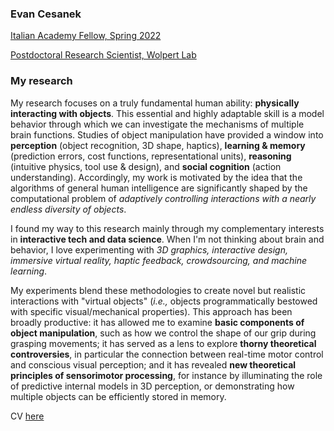 <!--img src="evan.jpg" alt="headshot of evan" width="200"/-->
### Evan Cesanek

[Italian Academy Fellow, Spring 2022](https://italianacademy.columbia.edu)

[Postdoctoral Research Scientist, Wolpert Lab](https://wolpertlab.neuroscience.columbia.edu)

### My research
My research focuses on a truly fundamental human ability: **physically interacting with objects**. This essential and highly adaptable skill is a model behavior through which we can investigate the mechanisms of multiple brain functions. Studies of object manipulation have provided a window into **perception** (object recognition, 3D shape, haptics), **learning & memory** (prediction errors, cost functions, representational units), **reasoning** (intuitive physics, tool use & design), and **social cognition** (action understanding). Accordingly, my work is motivated by the idea that the algorithms of general human intelligence are significantly shaped by the computational problem of _adaptively controlling interactions with a nearly endless diversity of objects_.

I found my way to this research mainly through my complementary interests in **interactive tech and data science**. When I'm not thinking about brain and behavior, I love experimenting with _3D graphics, interactive design, immersive virtual reality, haptic feedback, crowdsourcing, and machine learning_.

My experiments blend these methodologies to create novel but realistic interactions with "virtual objects" (_i.e.,_ objects programmatically bestowed with specific visual/mechanical properties). This approach has been broadly productive: it has allowed me to examine **basic components of object manipulation**, such as how we control the shape of our grip during grasping movements; it has served as a lens to explore **thorny theoretical controversies**, in particular the connection between real-time motor control and conscious visual perception; and it has revealed **new theoretical principles of sensorimotor processing**, for instance by illuminating the role of predictive internal models in 3D perception, or demonstrating how multiple objects can be efficiently stored in memory.

CV [here](/assets/cv.pdf)
